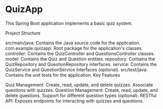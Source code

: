 # QuizApp
This Spring Boot application implements a basic quiz system.

Project Structure

src/main/java: Contains the Java source code for the application.
com.example.quizapp: Root package for the application's classes.
controller: Contains the QuizController and QuestionsController classes.
model: Contains the Quiz and Question entities.
repository: Contains the QuizRepository and QuestionRepository interfaces.
service: Contains the QuizService and QuestionService interfaces (optional).
src/test/java: Contains the unit tests for the application.
Key Features

Quiz Management:
Create, read, update, and delete quizzes.
Associate questions with quizzes.
Question Management:
Create, read, update, and delete questions.
Support for different question types (optional).
RESTful API:
Exposes endpoints for interacting with quizzes and questions.
